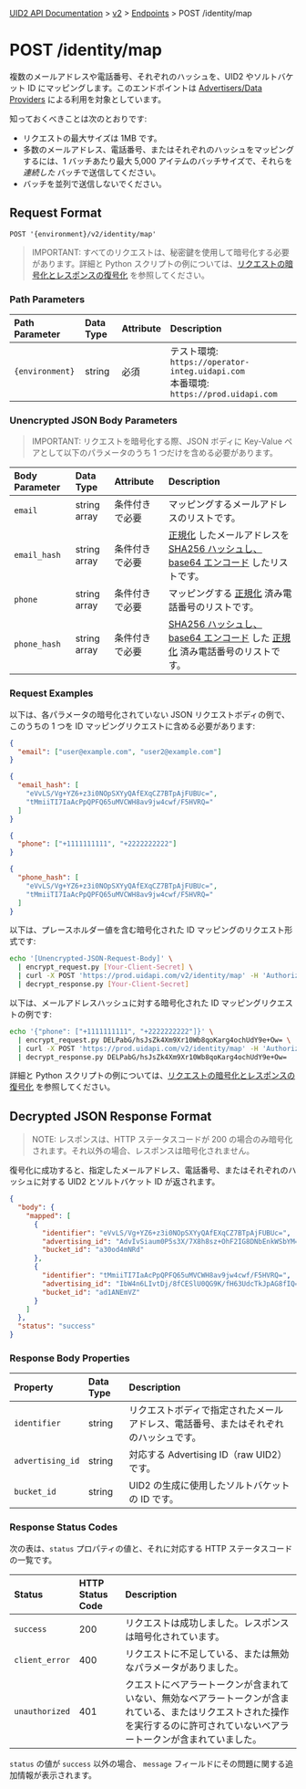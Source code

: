 [UID2 API Documentation](../../README.md) > [v2](../README.md) > [Endpoints](./README.md) > POST /identity/map

# POST /identity/map

複数のメールアドレスや電話番号、それぞれのハッシュを、UID2 やソルトバケット ID にマッピングします。このエンドポイントは [Advertisers/Data Providers](../guides/advertiser-dataprovider-guide.md) による利用を対象としています。

知っておくべきことは次のとおりです:

- リクエストの最大サイズは 1MB です。
- 多数のメールアドレス、電話番号、またはそれぞれのハッシュをマッピングするには、1 バッチあたり最大 5,000 アイテムのバッチサイズで、それらを _連続した_ バッチで送信してください。
- バッチを並列で送信しないでください。

## Request Format

`POST '{environment}/v2/identity/map'`

> IMPORTANT: すべてのリクエストは、秘密鍵を使用して暗号化する必要があります。詳細と Python スクリプトの例については、[リクエストの暗号化とレスポンスの復号化](../encryption-decryption.md) を参照してください。

### Path Parameters

| Path Parameter  | Data Type | Attribute | Description                                                                             |
| :-------------- | :-------- | :-------- | :-------------------------------------------------------------------------------------- |
| `{environment}` | string    | 必須      | テスト環境: `https://operator-integ.uidapi.com`<br/>本番環境: `https://prod.uidapi.com` |

### Unencrypted JSON Body Parameters

> IMPORTANT: リクエストを暗号化する際、JSON ボディに Key-Value ペアとして以下のパラメータのうち 1 つだけを含める必要があります。

| Body Parameter | Data Type    | Attribute      | Description                                                                                                                                                                     |
| :------------- | :----------- | :------------- | :------------------------------------------------------------------------------------------------------------------------------------------------------------------------------ |
| `email`        | string array | 条件付きで必要 | マッピングするメールアドレスのリストです。                                                                                                                                      |
| `email_hash`   | string array | 条件付きで必要 | [正規化](../../README.md#email-address-hash-encoding) したメールアドレスを [SHA256 ハッシュし、base64 エンコード](../../README.md#email-address-normalization) したリストです。 |
| `phone`        | string array | 条件付きで必要 | マッピングする [正規化](../../README.md#phone-number-normalization) 済み電話番号のリストです。                                                                                  |
| `phone_hash`   | string array | 条件付きで必要 | [SHA256 ハッシュし、base64 エンコード](../../README.md#phone-number-hash-encoding) した [正規化](../../README.md#phone-number-normalization) 済み電話番号のリストです。         |

### Request Examples

以下は、各パラメータの暗号化されていない JSON リクエストボディの例で、このうちの 1 つを ID マッピングリクエストに含める必要があります:

```json
{
  "email": ["user@example.com", "user2@example.com"]
}
```

```json
{
  "email_hash": [
    "eVvLS/Vg+YZ6+z3i0NOpSXYyQAfEXqCZ7BTpAjFUBUc=",
    "tMmiiTI7IaAcPpQPFQ65uMVCWH8av9jw4cwf/F5HVRQ="
  ]
}
```

```json
{
  "phone": ["+1111111111", "+2222222222"]
}
```

```json
{
  "phone_hash": [
    "eVvLS/Vg+YZ6+z3i0NOpSXYyQAfEXqCZ7BTpAjFUBUc=",
    "tMmiiTI7IaAcPpQPFQ65uMVCWH8av9jw4cwf/F5HVRQ="
  ]
}
```

以下は、プレースホルダー値を含む暗号化された ID マッピングのリクエスト形式です:

```sh
echo '[Unencrypted-JSON-Request-Body]' \
  | encrypt_request.py [Your-Client-Secret] \
  | curl -X POST 'https://prod.uidapi.com/v2/identity/map' -H 'Authorization: Bearer [Your-Client-API-Key]' \
  | decrypt_response.py [Your-Client-Secret]
```

以下は、メールアドレスハッシュに対する暗号化された ID マッピングリクエストの例です:

```sh
echo '{"phone": ["+1111111111", "+2222222222"]}' \
  | encrypt_request.py DELPabG/hsJsZk4Xm9Xr10Wb8qoKarg4ochUdY9e+Ow= \
  | curl -X POST 'https://prod.uidapi.com/v2/identity/map' -H 'Authorization: Bearer YourTokenBV3tua4BXNw+HVUFpxLlGy8nWN6mtgMlIk=' \
  | decrypt_response.py DELPabG/hsJsZk4Xm9Xr10Wb8qoKarg4ochUdY9e+Ow=
```

詳細と Python スクリプトの例については、[リクエストの暗号化とレスポンスの復号化](../encryption-decryption.md) を参照してください。

## Decrypted JSON Response Format

> NOTE: レスポンスは、HTTP ステータスコードが 200 の場合のみ暗号化されます。それ以外の場合、レスポンスは暗号化されません。

復号化に成功すると、指定したメールアドレス、電話番号、またはそれぞれのハッシュに対する UID2 とソルトバケット ID が返されます。

```json
{
  "body": {
    "mapped": [
      {
        "identifier": "eVvLS/Vg+YZ6+z3i0NOpSXYyQAfEXqCZ7BTpAjFUBUc=",
        "advertising_id": "AdvIvSiaum0P5s3X/7X8h8sz+OhF2IG8DNbEnkWSbYM=",
        "bucket_id": "a30od4mNRd"
      },
      {
        "identifier": "tMmiiTI7IaAcPpQPFQ65uMVCWH8av9jw4cwf/F5HVRQ=",
        "advertising_id": "IbW4n6LIvtDj/8fCESlU0QG9K/fH63UdcTkJpAG8fIQ=",
        "bucket_id": "ad1ANEmVZ"
      }
    ]
  },
  "status": "success"
}
```

### Response Body Properties

| Property         | Data Type | Description                                                                          |
| :--------------- | :-------- | :----------------------------------------------------------------------------------- |
| `identifier`     | string    | リクエストボディで指定されたメールアドレス、電話番号、またはそれぞれのハッシュです。 |
| `advertising_id` | string    | 対応する Advertising ID（raw UID2）です。                                            |
| `bucket_id`      | string    | UID2 の生成に使用したソルトバケットの ID です。                                      |

### Response Status Codes

次の表は、`status` プロパティの値と、それに対応する HTTP ステータスコードの一覧です。

| Status         | HTTP Status Code | Description                                                                                                                                                                    |
| :------------- | :--------------- | :----------------------------------------------------------------------------------------------------------------------------------------------------------------------------- |
| `success`      | 200              | リクエストは成功しました。レスポンスは暗号化されています。                                                                                                                     |
| `client_error` | 400              | リクエストに不足している、または無効なパラメータがありました。                                                                                                                 |
| `unauthorized` | 401              | クエストにベアラートークンが含まれていない、無効なベアラートークンが含まれている、またはリクエストされた操作を実行するのに許可されていないベアラートークンが含まれていました。 |

`status` の値が `success` 以外の場合、 `message` フィールドにその問題に関する追加情報が表示されます。

